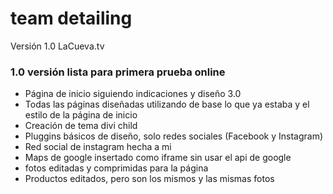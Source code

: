 # team detailing  

Versión 1.0 LaCueva.tv  

### 1.0 versión lista para primera prueba online  

* Página de inicio siguiendo indicaciones y diseño 3.0
* Todas las páginas diseñadas utilizando de base lo que ya estaba y el estilo de la página de inicio
* Creación de tema divi child
* Pluggins básicos de diseño, solo redes sociales (Facebook y Instagram)
* Red social de instagram hecha a mi
* Maps de google insertado como iframe sin usar el api de google
* fotos editadas y comprimidas para la página
* Productos editados, pero son los mismos y las mismas fotos






